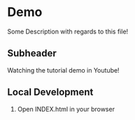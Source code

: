 # Demo


Some Description with regards to this file!

## Subheader

Watching the tutorial demo in Youtube!

## Local Development 

1. Open INDEX.html in your browser